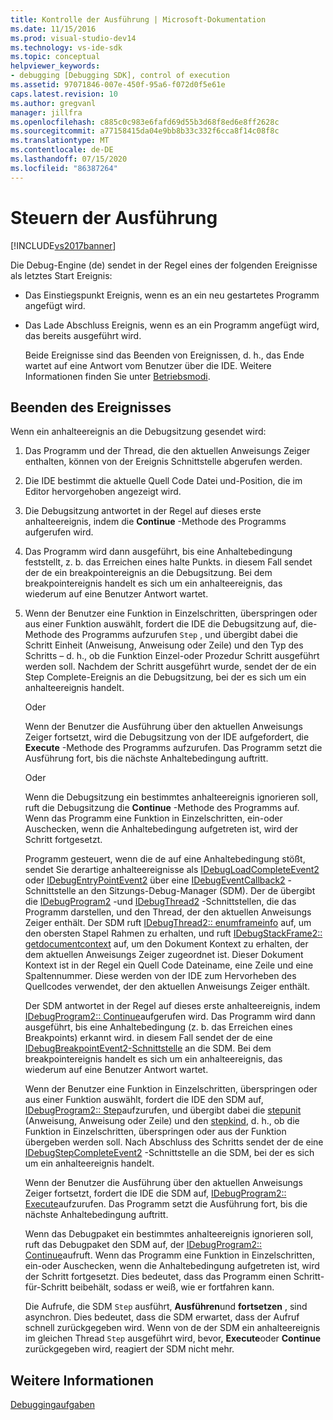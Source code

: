 ```yaml
---
title: Kontrolle der Ausführung | Microsoft-Dokumentation
ms.date: 11/15/2016
ms.prod: visual-studio-dev14
ms.technology: vs-ide-sdk
ms.topic: conceptual
helpviewer_keywords:
- debugging [Debugging SDK], control of execution
ms.assetid: 97071846-007e-450f-95a6-f072d0f5e61e
caps.latest.revision: 10
ms.author: gregvanl
manager: jillfra
ms.openlocfilehash: c885c0c983e6fafd69d55b3d68f8ed6e8ff2628c
ms.sourcegitcommit: a77158415da04e9bb8b33c332f6cca8f14c08f8c
ms.translationtype: MT
ms.contentlocale: de-DE
ms.lasthandoff: 07/15/2020
ms.locfileid: "86387264"
---
```

# <a name="control-of-execution"></a>Steuern der Ausführung
[!INCLUDE[vs2017banner](../../includes/vs2017banner.md)]

Die Debug-Engine (de) sendet in der Regel eines der folgenden Ereignisse als letztes Start Ereignis:  
  
- Das Einstiegspunkt Ereignis, wenn es an ein neu gestartetes Programm angefügt wird.  
  
- Das Lade Abschluss Ereignis, wenn es an ein Programm angefügt wird, das bereits ausgeführt wird.  
  
  Beide Ereignisse sind das Beenden von Ereignissen, d. h., das Ende wartet auf eine Antwort vom Benutzer über die IDE. Weitere Informationen finden Sie unter [Betriebsmodi](../../extensibility/debugger/operational-modes.md).  
  
## <a name="stopping-event"></a>Beenden des Ereignisses  
 Wenn ein anhalteereignis an die Debugsitzung gesendet wird:  
  
1. Das Programm und der Thread, die den aktuellen Anweisungs Zeiger enthalten, können von der Ereignis Schnittstelle abgerufen werden.  
  
2. Die IDE bestimmt die aktuelle Quell Code Datei und-Position, die im Editor hervorgehoben angezeigt wird.  
  
3. Die Debugsitzung antwortet in der Regel auf dieses erste anhalteereignis, indem die **Continue** -Methode des Programms aufgerufen wird.  
  
4. Das Programm wird dann ausgeführt, bis eine Anhaltebedingung feststellt, z. b. das Erreichen eines halte Punkts. in diesem Fall sendet der de ein breakpointereignis an die Debugsitzung. Bei dem breakpointereignis handelt es sich um ein anhalteereignis, das wiederum auf eine Benutzer Antwort wartet.  
  
5. Wenn der Benutzer eine Funktion in Einzelschritten, überspringen oder aus einer Funktion auswählt, fordert die IDE die Debugsitzung auf, die-Methode des Programms aufzurufen `Step` , und übergibt dabei die Schritt Einheit (Anweisung, Anweisung oder Zeile) und den Typ des Schritts – d. h., ob die Funktion Einzel-oder Prozedur Schritt ausgeführt werden soll. Nachdem der Schritt ausgeführt wurde, sendet der de ein Step Complete-Ereignis an die Debugsitzung, bei der es sich um ein anhalteereignis handelt.  
  
    Oder  
  
    Wenn der Benutzer die Ausführung über den aktuellen Anweisungs Zeiger fortsetzt, wird die Debugsitzung von der IDE aufgefordert, die **Execute** -Methode des Programms aufzurufen. Das Programm setzt die Ausführung fort, bis die nächste Anhaltebedingung auftritt.  
  
    Oder  
  
    Wenn die Debugsitzung ein bestimmtes anhalteereignis ignorieren soll, ruft die Debugsitzung die **Continue** -Methode des Programms auf. Wenn das Programm eine Funktion in Einzelschritten, ein-oder Auschecken, wenn die Anhaltebedingung aufgetreten ist, wird der Schritt fortgesetzt.  
  
   Programm gesteuert, wenn die de auf eine Anhaltebedingung stößt, sendet Sie derartige anhalteereignisse als [IDebugLoadCompleteEvent2](../../extensibility/debugger/reference/idebugloadcompleteevent2.md) oder [IDebugEntryPointEvent2](../../extensibility/debugger/reference/idebugentrypointevent2.md) über eine [IDebugEventCallback2](../../extensibility/debugger/reference/idebugeventcallback2.md) -Schnittstelle an den Sitzungs-Debug-Manager (SDM). Der de übergibt die [IDebugProgram2](../../extensibility/debugger/reference/idebugprogram2.md) -und [IDebugThread2](../../extensibility/debugger/reference/idebugthread2.md) -Schnittstellen, die das Programm darstellen, und den Thread, der den aktuellen Anweisungs Zeiger enthält. Der SDM ruft [IDebugThread2:: enumframeinfo](../../extensibility/debugger/reference/idebugthread2-enumframeinfo.md) auf, um den obersten Stapel Rahmen zu erhalten, und ruft [IDebugStackFrame2:: getdocumentcontext](../../extensibility/debugger/reference/idebugstackframe2-getdocumentcontext.md) auf, um den Dokument Kontext zu erhalten, der dem aktuellen Anweisungs Zeiger zugeordnet ist. Dieser Dokument Kontext ist in der Regel ein Quell Code Dateiname, eine Zeile und eine Spaltennummer. Diese werden von der IDE zum Hervorheben des Quellcodes verwendet, der den aktuellen Anweisungs Zeiger enthält.  
  
   Der SDM antwortet in der Regel auf dieses erste anhalteereignis, indem [IDebugProgram2:: Continue](../../extensibility/debugger/reference/idebugprogram2-continue.md)aufgerufen wird. Das Programm wird dann ausgeführt, bis eine Anhaltebedingung (z. b. das Erreichen eines Breakpoints) erkannt wird. in diesem Fall sendet der de eine [IDebugBreakpointEvent2-Schnittstelle](../../extensibility/debugger/reference/idebugbreakpointevent2.md) an die SDM. Bei dem breakpointereignis handelt es sich um ein anhalteereignis, das wiederum auf eine Benutzer Antwort wartet.  
  
   Wenn der Benutzer eine Funktion in Einzelschritten, überspringen oder aus einer Funktion auswählt, fordert die IDE den SDM auf, [IDebugProgram2:: Step](../../extensibility/debugger/reference/idebugprogram2-step.md)aufzurufen, und übergibt dabei die [stepunit](../../extensibility/debugger/reference/stepunit.md) (Anweisung, Anweisung oder Zeile) und den [stepkind](../../extensibility/debugger/reference/stepkind.md), d. h., ob die Funktion in Einzelschritten, überspringen oder aus der Funktion übergeben werden soll. Nach Abschluss des Schritts sendet der de eine [IDebugStepCompleteEvent2](../../extensibility/debugger/reference/idebugstepcompleteevent2.md) -Schnittstelle an die SDM, bei der es sich um ein anhalteereignis handelt.  
  
   Wenn der Benutzer die Ausführung über den aktuellen Anweisungs Zeiger fortsetzt, fordert die IDE die SDM auf, [IDebugProgram2:: Execute](../../extensibility/debugger/reference/idebugprogram2-execute.md)aufzurufen. Das Programm setzt die Ausführung fort, bis die nächste Anhaltebedingung auftritt.  
  
   Wenn das Debugpaket ein bestimmtes anhalteereignis ignorieren soll, ruft das Debugpaket den SDM auf, der [IDebugProgram2:: Continue](../../extensibility/debugger/reference/idebugprogram2-continue.md)aufruft. Wenn das Programm eine Funktion in Einzelschritten, ein-oder Auschecken, wenn die Anhaltebedingung aufgetreten ist, wird der Schritt fortgesetzt. Dies bedeutet, dass das Programm einen Schritt-für-Schritt beibehält, sodass er weiß, wie er fortfahren kann.  
  
   Die Aufrufe, die SDM `Step` ausführt, **Ausführen**und **fortsetzen** , sind asynchron. Dies bedeutet, dass die SDM erwartet, dass der Aufruf schnell zurückgegeben wird. Wenn von de der SDM ein anhalteereignis im gleichen Thread `Step` ausgeführt wird, bevor, **Execute**oder **Continue** zurückgegeben wird, reagiert der SDM nicht mehr.  
  
## <a name="see-also"></a>Weitere Informationen  
 [Debuggingaufgaben](../../extensibility/debugger/debugging-tasks.md)
